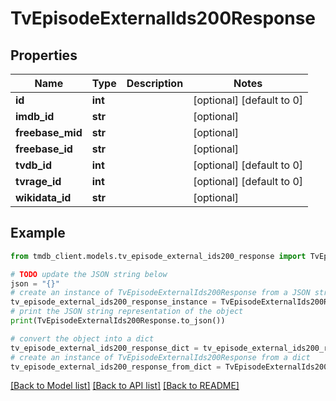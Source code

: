 # TvEpisodeExternalIds200Response


## Properties

Name | Type | Description | Notes
------------ | ------------- | ------------- | -------------
**id** | **int** |  | [optional] [default to 0]
**imdb_id** | **str** |  | [optional] 
**freebase_mid** | **str** |  | [optional] 
**freebase_id** | **str** |  | [optional] 
**tvdb_id** | **int** |  | [optional] [default to 0]
**tvrage_id** | **int** |  | [optional] [default to 0]
**wikidata_id** | **str** |  | [optional] 

## Example

```python
from tmdb_client.models.tv_episode_external_ids200_response import TvEpisodeExternalIds200Response

# TODO update the JSON string below
json = "{}"
# create an instance of TvEpisodeExternalIds200Response from a JSON string
tv_episode_external_ids200_response_instance = TvEpisodeExternalIds200Response.from_json(json)
# print the JSON string representation of the object
print(TvEpisodeExternalIds200Response.to_json())

# convert the object into a dict
tv_episode_external_ids200_response_dict = tv_episode_external_ids200_response_instance.to_dict()
# create an instance of TvEpisodeExternalIds200Response from a dict
tv_episode_external_ids200_response_from_dict = TvEpisodeExternalIds200Response.from_dict(tv_episode_external_ids200_response_dict)
```
[[Back to Model list]](../README.md#documentation-for-models) [[Back to API list]](../README.md#documentation-for-api-endpoints) [[Back to README]](../README.md)


